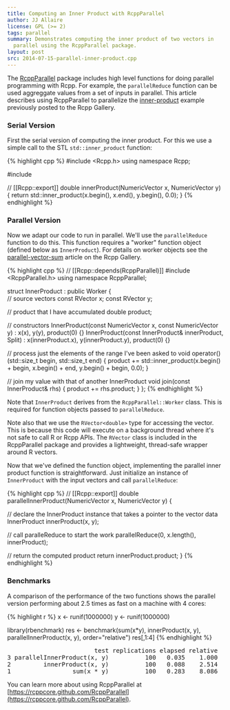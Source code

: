 ```yaml
---
title: Computing an Inner Product with RcppParallel
author: JJ Allaire
license: GPL (>= 2)
tags: parallel
summary: Demonstrates computing the inner product of two vectors in 
  parallel using the RcppParallel package.
layout: post
src: 2014-07-15-parallel-inner-product.cpp
---
```

The [RcppParallel](https://rcppcore.github.com/RcppParallel) package includes
high level functions for doing parallel programming with Rcpp. For example, 
the `parallelReduce` function can be used aggreggate values from a set of 
inputs in parallel. This article describes using RcppParallel to parallelize 
the [inner-product](http://gallery.rcpp.org/articles/stl-inner-product/)
example previously posted to the Rcpp Gallery.


### Serial Version

First the serial version of computing the inner product. For this we use
a simple call to the STL `std::inner_product` function:

{% highlight cpp %}
#include <Rcpp.h>
using namespace Rcpp;

#include <algorithm>

// [[Rcpp::export]]
double innerProduct(NumericVector x, NumericVector y) {
   return std::inner_product(x.begin(), x.end(), y.begin(), 0.0);
}
{% endhighlight %}

### Parallel Version

Now we adapt our code to run in parallel. We'll use the `parallelReduce`
function to do this. This function requires a "worker" function object
(defined below as `InnerProduct`). For details on worker objects see the 
[parallel-vector-sum](http://gallery.rcpp.org/articles/parallel-vector-sum/) 
article on the Rcpp Gallery.

{% highlight cpp %}
// [[Rcpp::depends(RcppParallel)]]
#include <RcppParallel.h>
using namespace RcppParallel;

struct InnerProduct : public Worker
{   
   // source vectors
   const RVector<double> x;
   const RVector<double> y;
   
   // product that I have accumulated
   double product;
   
   // constructors
   InnerProduct(const NumericVector x, const NumericVector y) 
      : x(x), y(y), product(0) {}
   InnerProduct(const InnerProduct& innerProduct, Split) 
      : x(innerProduct.x), y(innerProduct.y), product(0) {}
   
   // process just the elements of the range I've been asked to
   void operator()(std::size_t begin, std::size_t end) {
      product += std::inner_product(x.begin() + begin, 
                                    x.begin() + end, 
                                    y.begin() + begin, 
                                    0.0);
   }
   
   // join my value with that of another InnerProduct
   void join(const InnerProduct& rhs) { 
     product += rhs.product; 
   }
};
{% endhighlight %}

Note that `InnerProduct` derives from the `RcppParallel::Worker` class. This
is required for function objects passed to `parallelReduce`.

Note also that we use the `RVector<double>` type for accessing the vector. 
This is because this code will execute on a background thread where it's not 
safe to call R or Rcpp APIs. The `RVector` class is included in the 
RcppParallel package and provides a lightweight, thread-safe wrapper around R
vectors.

Now that we've defined the function object, implementing the parallel inner
product function is straightforward. Just initialize an instance of
`InnerProduct` with the input vectors and call `parallelReduce`:

{% highlight cpp %}
// [[Rcpp::export]]
double parallelInnerProduct(NumericVector x, NumericVector y) {
   
   // declare the InnerProduct instance that takes a pointer to the vector data
   InnerProduct innerProduct(x, y);
   
   // call paralleReduce to start the work
   parallelReduce(0, x.length(), innerProduct);
   
   // return the computed product
   return innerProduct.product;
}
{% endhighlight %}

### Benchmarks

A comparison of the performance of the two functions shows the parallel
version performing about 2.5 times as fast on a machine with 4 cores:

{% highlight r %}
x <- runif(1000000)
y <- runif(1000000)

library(rbenchmark)
res <- benchmark(sum(x*y),
                 innerProduct(x, y),
                 parallelInnerProduct(x, y),
                 order="relative")
res[,1:4]
{% endhighlight %}



<pre class="output">
                        test replications elapsed relative
3 parallelInnerProduct(x, y)          100   0.035    1.000
2         innerProduct(x, y)          100   0.088    2.514
1                 sum(x * y)          100   0.283    8.086
</pre>

You can learn more about using RcppParallel at 
[https://rcppcore.github.com/RcppParallel](https://rcppcore.github.com/RcppParallel).
